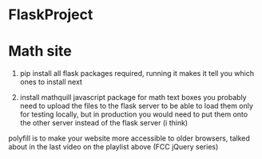 # FlaskProject

# Math site

1. pip install all flask packages required, running it makes it tell you which ones to install next

2. install mathquill javascript package for math text boxes
you probably need to upload the files to the flask server to be able to load them only for testing locally, but in production you would need to put them onto the other server instead of the flask server (i think)


polyfill is to make your website more accessible to older browsers, talked about in the last video on the playlist above (FCC jQuery series)
